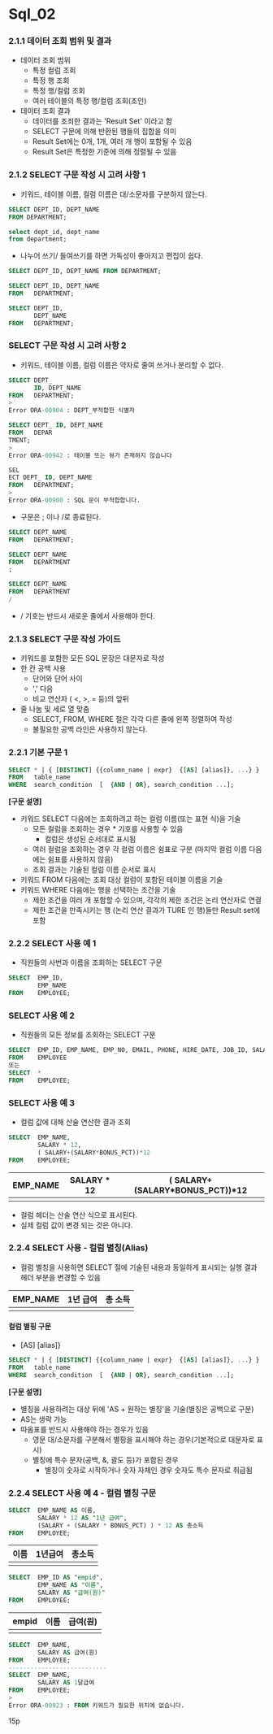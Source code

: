 # Sql_02

### 2.1.1 데이터 조회 범위 및 결과

- 데이터 조회 범위
  - 특정 컬럼 조회
  - 특정 행 조회
  - 특정 행/컬럼 조회
  - 여러 테이블의 특정 행/컬럼 조회(조인)
- 데이터 조회 결과
  - 데이터를 조죄한 결과는  'Result Set' 이라고 함
  - SELECT 구문에 의해 반환된 행들의 집합을 의미
  - Result Set에는 0개, 1개, 여러 개 행이 포함될 수 있음
  - Result Set은 특정한 기준에 의해 정렬될 수 있음

### 2.1.2 SELECT 구문 작성 시 고려 사항 1

- 키워드, 테이블 이름, 컬럼 이름은 대/소문자를 구분하지 않는다.

```sql
SELECT DEPT_ID, DEPT_NAME
FROM DEPARTMENT;

select dept_id, dept_name
from department;
```

- 나누어 쓰기/ 들여쓰기를 하면 가독성이 좋아지고 편집이 쉽다.

```sql
SELECT DEPT_ID, DEPT_NAME FROM DEPARTMENT;

SELECT DEPT_ID, DEPT_NAME
FROM   DEPARTMENT;

SELECT DEPT_ID,
	   DEPT_NAME
FROM   DEPARTMENT;
```

### SELECT 구문 작성 시 고려 사항 2 

- 키워드, 테이블 이름, 컬럼 이름은 약자로 줄여 쓰거나 분리할 수 없다.

```sql
SELECT DEPT_
	   ID, DEPT_NAME
FROM   DEPARTMENT;
>
Error ORA-00904 : DEPT_부적합한 식별자
```

```sql
SELECT DEPT_ ID, DEPT_NAME
FROM   DEPAR
TMENT;
>
Error ORA-00942 : 테이블 또는 뷰가 존재하지 않습니다
```

```sql
SEL
ECT DEPT_ ID, DEPT_NAME
FROM   DEPARTMENT;
>
Error ORA-00900 : SQL 문이 부적합합니다.
```

- 구문은 ; 이나 /로 종료된다.

```sql
SELECT DEPT_NAME
FROM   DEPARTMENT;
```

```sql
SELECT DEPT_NAME
FROM   DEPARTMENT
;
```

```sql
SELECT DEPT_NAME
FROM   DEPARTMENT
/
```

- / 기호는 반드시 새로운 줄에서 사용해야 한다.

### 2.1.3 SELECT 구문 작성 가이드

- 키워드를 포함한 모든 SQL 문장은 대문자로 작성
- 한 칸 공백 사용
  - 단어와 단어 사이
  - ',' 다음
  - 비교 연산자 ( <, >, = 등)의 앞뒤
- 줄 나눔 및 세로 열 맞춤
  - SELECT, FROM, WHERE 절은 각각 다른 줄에 왼쪽 정렬하여 작성
  - 불필요한 공백 라인은 사용하지 않는다.

### 2.2.1 기본 구문 1

```sql
SELECT * | { [DISTINCT] {{column_name | expr}  {[AS] [alias]}, ...} }
FROM   table_name
WHERE  search_condition  [  {AND | OR}, search_condition ...];
```

**[구문 설명]**

- 키워드 SELECT 다음에는 조회하려고 하는 컬럼 이름(또는 표현 식)을 기술
  - 모든 컬럼을 조회하는 경우 * 기호를 사용할 수 있음
    - 컬럼은 생성된 순서대로 표시됨
  - 여러 컬럼을 조회하는 경우 각 컬럼 이름은 쉼표로 구분 (마지막 컬럼 이름 다음에는 쉼표를 사용하지 않음)
  - 조회 결과는 기술된 컬럼 이름 순서로 표시
- 키워드 FROM 다음에는 조회 대상 컬럼이 포함된 테이블 이름을 기술
- 키워드 WHERE 다음에는 행을 선택하는 조건을 기술
  - 제한 조건을 여러 개 포함할 수 있으며, 각각의 제한 조건은 논리 연산자로 연결
  - 제한 조건을 만족시키는 행 (논리 연산 결과가 TURE 인 행)들만 Result set에 포함

### 2.2.2 SELECT 사용 예 1

* 직원들의 사번과 이름을 조회하는 SELECT 구문

```sql
SELECT	EMP_ID, 
		EMP_NAME
FROM	EMPLOYEE;
```

### SELECT  사용 예 2

- 직원들의 모든 정보를 조회하는 SELECT 구문

```sql
SELECT	EMP_ID, EMP_NAME, EMP_NO, EMAIL, PHONE, HIRE_DATE, JOB_ID, SALARY, BONUS_PCT, MARRIAGE, MGR_ID, DEPT_ID
FROM 	EMPLOYEE
또는 
SELECT	*
FROM 	EMPLOYEE;
```

### SELECT  사용 예 3

- 컬럼 값에 대해 산술 연산한 결과 조회

```sql
SELECT	EMP_NAME,
		SALARY * 12,
		( SALARY+(SALARY*BONUS_PCT))*12
FROM	EMPLOYEE;
```

| EMP_NAME | SALARY * 12 | ( SALARY+(SALARY*BONUS_PCT))\*12 |
| -------- | ----------- | -------------------------------- |
|          |             |                                  |

- 컬럼 헤더는 산술 연산 식으로 표시된다.
- 실제 컬럼 값이 변경 되는 것은 아니다.

### 2.2.4 SELECT 사용 - 컬럼 별칭(Alias)

- 컬럼 별칭을 사용하면 SELECT 절에 기술된 내용과 동일하게 표시되는 실행 결과 헤더 부분을 변경할 수 있음

| EMP_NAME | 1년 급여 | 총 소득 |
| -------- | -------- | ------- |
|          |          |         |

#### 컬럼 별핑 구문

- [AS] [alias]}

```sql
SELECT * | { [DISTINCT] {{column_name | expr}  {[AS] [alias]}, ...} }
FROM   table_name
WHERE  search_condition  [  {AND | OR}, search_condition ...];
```

**[구문 설명]**

- 별칭을 사용하려는 대상 뒤에 'AS + 원하는 별칭'을 기술(별칭은 공백으로 구분)
- AS는 생략 가능
- 따옴표를 반드시 사용해야 하는 경우가 있음
  - 영문 대/소문자를 구분해서 별핑을 표시해야 하는 경우(기본적으로 대문자로 표시)
  - 별칭에 특수 문자(공백, &, 괄도 등)가 포함된 경우
    - 별칭이 숫자로 시작하거나 숫자 자체인 경우 숫자도 특수 문자로 취급됨

### 2.2.4 SELECT 사용 예 4 - 컬럼 별칭 구문

```sql
SELECT	EMP_NAME AS 이름,
		SALARY * 12 AS "1년 급여",
		(SALARY + (SALARY * BONUS_PCT) ) * 12 AS 총소득
FROM	EMPLOYEE;
```

| 이름 | 1년급여 | 총소득 |
| ---- | ------- | ------ |
|      |         |        |

```sql
SELECT	EMP_ID AS "empid",
		EMP_NAME AS "이름",
		SALARY AS "급여(원)"
FROM 	EMPLOYEE;
```

| empid | 이름 | 급여(원) |
| ----- | ---- | -------- |
|       |      |          |

```sql
SELECT	EMP_NAME,
		SALARY AS 급여(원)
FROM	EMPLOYEE;
---------------------------
SELECT	EMP_NAME,
		SALARY AS 1달급여
FROM	EMPLOYEE;
>
Error ORA-00923 : FROM 키워드가 필요한 위치에 없습니다.
```

15p